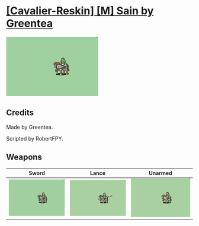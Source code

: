 # [\[Cavalier-Reskin\] \[M\] Sain by Greentea](./)

<img src="./1.%20Sword/Sword_000.png" alt="[Cavalier-Reskin] [M] Sain by Greentea standing" />

## Credits

Made by Greentea.

Scripted by RobertFPY.

## Weapons


|Sword |Lance |Unarmed |
|  :---: | :---: | :---: |
| <img alt="Sword animation" src="./1.%20Sword/Sword.gif" /> | <img alt="Lance animation" src="./2.%20Lance/Lance.gif" /> | <img alt="Unarmed animation" src="./8.%20Unarmed/Unarmed.gif" /> |
